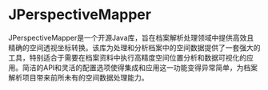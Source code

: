 # JPerspectiveMapper
JPerspectiveMapper是一个开源Java库，旨在档案解析处理领域中提供高效且精确的空间透视坐标转换。该库为处理和分析档案中的空间数据提供了一套强大的工具，特别适合于需要在档案资料中执行高精度空间位置分析和数据可视化的应用。简洁的API和灵活的配置选项使得集成和应用这一功能变得异常简单，为档案解析项目带来前所未有的空间数据处理能力。
